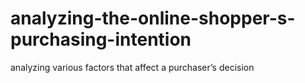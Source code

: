 # analyzing-the-online-shopper-s-purchasing-intention
analyzing various factors that affect a purchaser’s decision
